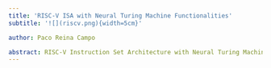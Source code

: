 ```yaml
---
title: 'RISC-V ISA with Neural Turing Machine Functionalities'
subtitle: '![](riscv.png){width=5cm}'

author: Paco Reina Campo

abstract: RISC-V Instruction Set Architecture with Neural Turing Machine Functionalities - Processing Unit Design and Verification
---
```

